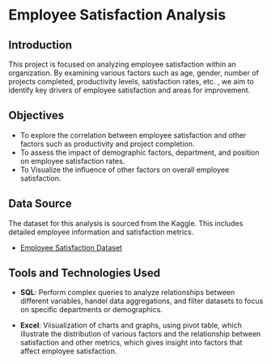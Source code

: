 # Employee Satisfaction Analysis

## Introduction

This project is focused on analyzing employee satisfaction within an organization. By examining various factors such as age, gender, number of projects completed, productivity levels, satisfaction rates, etc. , we aim to identify key drivers of employee satisfaction and areas for improvement.

## Objectives

- To explore the correlation between employee satisfaction and other factors such as productivity and project completion.
- To assess the impact of demographic factors, department, and position on employee satisfaction rates.
- To Visualize the influence of other factors on overall employee satisfaction.

## Data Source

The dataset for this analysis is sourced from the Kaggle. This includes detailed employee information and satisfaction metrics.

- [Employee Satisfaction Dataset](https://www.kaggle.com/datasets/adityaab1407/employee-productivity-and-satisfaction-hr-data/data)

## Tools and Technologies Used

- **SQL**: Perform complex queries to analyze relationships between different variables, handel data aggregations, and filter datasets to focus on specific departments or demographics.

- **Excel**: Viisualization of charts and graphs, using pivot table, which illustrate the distribution of various factors and the relationship between satisfaction and other metrics, which gives insight into factors that affect employee satisfaction.

